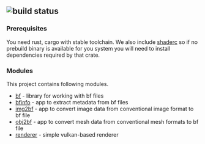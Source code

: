 ![build status](https://github.com/dobrakmato/renderer/workflows/Rust/badge.svg)
-----------------

### Prerequisites

You need rust, cargo with stable toolchain. We also include [shaderc](https://github.com/google/shaderc-rs) so if
no prebuild binary is available for you system you will need to install dependencies required by that crate. 

### Modules
This project contains following modules.

- [bf](bf/README.md) - library for working with bf files
- [bfinfo](bfinfo/README.md) - app to extract metadata from bf files
- [img2bf](img2bf/README.md) - app to convert image data from conventional image format to bf file
- [obj2bf](obj2bf/README.md) - app to convert mesh data from conventional mesh formats to bf file
- [renderer](renderer/README.md) - simple vulkan-based renderer
